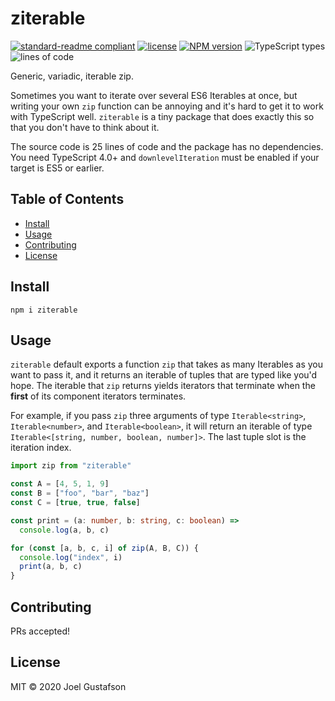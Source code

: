 # ziterable

[![standard-readme compliant](https://img.shields.io/badge/readme%20style-standard-brightgreen.svg)](https://github.com/RichardLitt/standard-readme) [![license](https://img.shields.io/github/license/joeltg/ziterable)](https://opensource.org/licenses/MIT) [![NPM version](https://img.shields.io/npm/v/big-varint)](https://www.npmjs.com/package/ziterable) ![TypeScript types](https://img.shields.io/npm/types/ziterable) ![lines of code](https://img.shields.io/tokei/lines/github/joeltg/ziterable)

Generic, variadic, iterable zip.

Sometimes you want to iterate over several ES6 Iterables at once, but writing your own `zip` function can be annoying and it's hard to get it to work with TypeScript well. `ziterable` is a tiny package that does exactly this so that you don't have to think about it.

The source code is 25 lines of code and the package has no dependencies. You need TypeScript 4.0+ and `downlevelIteration` must be enabled if your target is ES5 or earlier.

## Table of Contents

- [Install](#install)
- [Usage](#usage)
- [Contributing](#contributing)
- [License](#license)

## Install

```
npm i ziterable
```

## Usage

`ziterable` default exports a function `zip` that takes as many Iterables as you want to pass it, and it returns an iterable of tuples that are typed like you'd hope. The iterable that `zip` returns yields iterators that terminate when the **first** of its component iterators terminates.

For example, if you pass `zip` three arguments of type `Iterable<string>`, `Iterable<number>`, and `Iterable<boolean>`, it will return an iterable of type `Iterable<[string, number, boolean, number]>`. The last tuple slot is the iteration index.

```typescript
import zip from "ziterable"

const A = [4, 5, 1, 9]
const B = ["foo", "bar", "baz"]
const C = [true, true, false]

const print = (a: number, b: string, c: boolean) =>
  console.log(a, b, c)

for (const [a, b, c, i] of zip(A, B, C)) {
  console.log("index", i)
  print(a, b, c)
}
```

## Contributing

PRs accepted!

## License

MIT © 2020 Joel Gustafson

